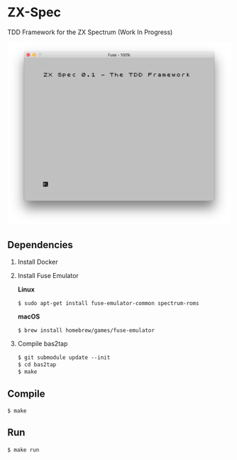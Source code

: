 # ZX-Spec
TDD Framework for the ZX Spectrum (Work In Progress)

![screenshot](https://github.com/rhargreaves/zx-spec/raw/master/docs/initial.png "Screenshot")

## Dependencies

1. Install Docker
2. Install Fuse Emulator
    
    **Linux**

    ```
    $ sudo apt-get install fuse-emulator-common spectrum-roms
    ```
    
    **macOS**
    
    ```
    $ brew install homebrew/games/fuse-emulator
    ```

3. Compile bas2tap

    ```
    $ git submodule update --init
    $ cd bas2tap
    $ make
    ```

## Compile

```
$ make
```

## Run

```
$ make run
```
